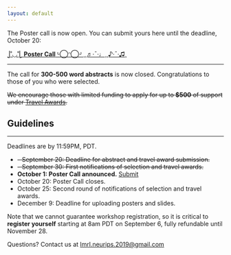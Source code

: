 ```yaml
---
layout: default
---
```


The Poster call is now open. You can submit yours here until the deadline, October 20:

[⎦˚◡˚⎣  **Poster Call**   ᒡ◯ᵔ◯ᒢ  ¸¸♬·¯·♩¸¸♪·¯·♫¸](https://forms.gle/Unw7hamZEo8p5LrB9)

***

The call for **300-500 word abstracts** is now closed. Congratulations to those of you who were selected. 

~~We encourage those with limited funding to apply for up to **$500** of support under [Travel Awards](https://lmrl-bio.github.io/travel).~~

## Guidelines

___

Deadlines are by 11:59PM, PDT.

- ~~- September 20: Deadline for abstract and travel award submission.~~
- ~~- September 30: First notifications of selection and travel awards.~~
- **October 1: Poster Call announced.** [Submit](https://forms.gle/Unw7hamZEo8p5LrB9)
- October 20: Poster Call closes.
- October 25: Second round of notifications of selection and travel awards.
- December 9: Deadline for uploading posters and slides.

Note that we cannot guarantee workshop registration, so it is critical to **register yourself** starting at 8am PDT on September 6, fully refundable until November 28.

Questions? Contact us at <a href = "mailto: lmrl.neurips.2019@gmail.com">lmrl.neurips.2019@gmail.com</a>
